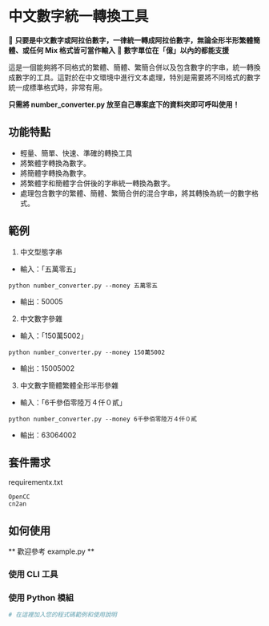 # 中文數字統一轉換工具

🚩 **只要是中文數字或阿拉伯數字，一律統一轉成阿拉伯數字，無論全形半形繁體簡體、或任何 Mix 格式皆可當作輸入**
🚩 **數字單位在「億」以內的都能支援**

這是一個能夠將不同格式的繁體、簡體、繁簡合併以及包含數字的字串，統一轉換成數字的工具。這對於在中文環境中進行文本處理，特別是需要將不同格式的數字統一成標準格式時，非常有用。

**只需將 number_converter.py 放至自己專案底下的資料夾即可呼叫使用！**

## 功能特點

- 輕量、簡單、快速、準確的轉換工具
- 將繁體字轉換為數字。
- 將簡體字轉換為數字。
- 將繁體字和簡體字合併後的字串統一轉換為數字。
- 處理包含數字的繁體、簡體、繁簡合併的混合字串，將其轉換為統一的數字格式。

## 範例
1. 中文型態字串
- 輸入：「五萬零五」
```
python number_converter.py --money 五萬零五
```
 - 輸出：50005

2. 中文數字參雜
- 輸入：「150萬5002」
```
python number_converter.py --money 150萬5002
```
 - 輸出：15005002

3. 中文數字簡體繁體全形半形參雜
- 輸入：「6千參佰零陸万４仟０貳」
```
python number_converter.py --money 6千參佰零陸万４仟０貳
```
 - 輸出：63064002

## 套件需求

requirementx.txt
```
OpenCC
cn2an
```

## 如何使用

** 歡迎參考 example.py **

### 使用 CLI 工具

### 使用 Python 模組

```python
# 在這裡加入您的程式碼範例和使用說明
```


